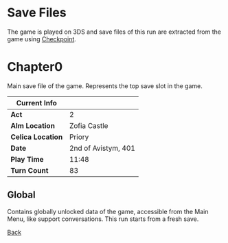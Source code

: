 # Save Files

The game is played on 3DS and save files of this run are extracted from the game using [Checkpoint](https://github.com/FlagBrew/Checkpoint).

# Chapter0

Main save file of the game. Represents the top save slot in the game.

| Current Info        | <!-- -->            |
| ------------------- | ------------------- |
| **Act**             | 2                   |
| **Alm Location**    | Zofia Castle        |
| **Celica Location** | Priory              |
| **Date**            | 2nd of Avistym, 401 |
| **Play Time**       | 11:48               |
| **Turn Count**      | 83                  |

## Global

Contains globally unlocked data of the game, accessible from the Main Menu, like support conversations. This run starts from a fresh save.

[Back](../README.md)
